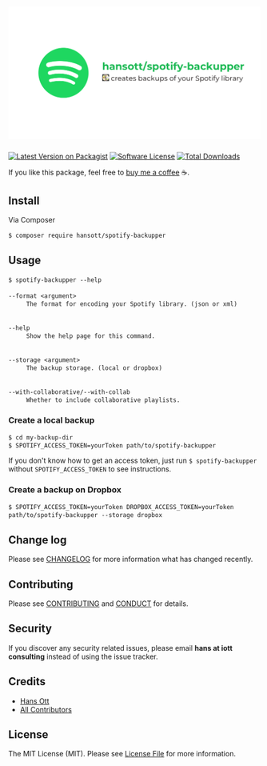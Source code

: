 # ![Spotify Backupper](art/spotify-backupper.jpg)

[![Latest Version on Packagist][ico-version]][link-packagist]
[![Software License][ico-license]](LICENSE.md)
[![Total Downloads][ico-downloads]][link-downloads]

If you like this package, feel free to [buy me a coffee](https://www.paypal.me/HansOtt/5) ☕️.

## Install

Via Composer

``` bash
$ composer require hansott/spotify-backupper
```

## Usage

```
$ spotify-backupper --help

--format <argument>
     The format for encoding your Spotify library. (json or xml)


--help
     Show the help page for this command.


--storage <argument>
     The backup storage. (local or dropbox)


--with-collaborative/--with-collab
     Whether to include collaborative playlists.
```

### Create a local backup

```
$ cd my-backup-dir
$ SPOTIFY_ACCESS_TOKEN=yourToken path/to/spotify-backupper
```

If you don't know how to get an access token, just run `$ spotify-backupper` without `SPOTIFY_ACCESS_TOKEN` to see instructions.

### Create a backup on Dropbox

```
$ SPOTIFY_ACCESS_TOKEN=yourToken DROPBOX_ACCESS_TOKEN=yourToken path/to/spotify-backupper --storage dropbox
```

## Change log

Please see [CHANGELOG](CHANGELOG.md) for more information what has changed recently.

## Contributing

Please see [CONTRIBUTING](CONTRIBUTING.md) and [CONDUCT](CONDUCT.md) for details.

## Security

If you discover any security related issues, please email **hans at iott consulting** instead of using the issue tracker.

## Credits

- [Hans Ott][link-author]
- [All Contributors][link-contributors]

## License

The MIT License (MIT). Please see [License File](LICENSE.md) for more information.

[ico-version]: https://img.shields.io/packagist/v/hansott/spotify-backupper.svg?style=flat-square
[ico-license]: https://img.shields.io/badge/license-MIT-brightgreen.svg?style=flat-square
[ico-downloads]: https://img.shields.io/packagist/dt/hansott/spotify-backupper.svg?style=flat-square

[link-packagist]: https://packagist.org/packages/hansott/spotify-backupper
[link-downloads]: https://packagist.org/packages/hansott/spotify-backupper
[link-author]: https://github.com/hansott
[link-contributors]: ../../contributors

